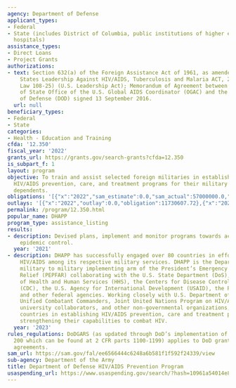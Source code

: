 ```yaml
---
agency: Department of Defense
applicant_types:
- Federal
- State (includes District of Columbia, public institutions of higher education and
  hospitals)
assistance_types:
- Direct Loans
- Project Grants
authorizations:
- text: Section 632(a) of the Foreign Assistance Act of 1961, as amended and the United
    States Leadership Against HIV/AIDS, Tuberculosis and Malaria ACT, 2003 (Public
    Law 108-25) (U.S. Leadership Act); Memorandum of Agreement between the Department
    of State Office of the U.S. Global AIDS Coordinator (OGAC) and the U.S. Department
    of Defense (DOD) signed 13 September 2016.
  url: null
beneficiary_types:
- Federal
- State
categories:
- Health - Education and Training
cfda: '12.350'
fiscal_year: '2022'
grants_url: https://grants.gov/search-grants?cfda=12.350
is_subpart_f: 1
layout: program
objective: To train and assist selected foreign militaries in establishing and implementing
  HIV/AIDS prevention, care, and treatment programs for their military personnel and
  dependents.
obligations: '[{"x":"2022","sam_estimate":0.0,"sam_actual":57000000.0,"usa_spending_actual":56912520.98},{"x":"2023","sam_estimate":53000000.0,"sam_actual":0.0,"usa_spending_actual":50769799.66},{"x":"2024","sam_estimate":0.0,"sam_actual":0.0,"usa_spending_actual":59407464.1}]'
outlays: '[{"x":"2022","outlay":0.0,"obligation":11730607.72},{"x":"2023","outlay":0.0,"obligation":92489297.8},{"x":"2024","outlay":0.0,"obligation":8559669.2}]'
permalink: /program/12.350.html
popular_name: DHAPP
program_type: assistance_listing
results:
- description: Devised plans, implement and monitor programs towards achieving HIV/AIDS
    epidemic control.
  year: '2021'
- description: DHAPP has successfully engaged over 80 countries in efforts to combat
    HIV/AIDS among its respective military services. DHAPP is the Department of Defense’s
    military to military implementing arm of the President’s Emergency Plan for AIDS
    Relief (PEPFAR) collaborating with the U.S. State Department (DoS), U.S. Department
    of Health and Human Services (HHS), the Centers for Disease Control and Prevention
    (CDC), the U.S. Agency for International Development (USAID), the Peace Corps,
    and other federal agencies. Working closely with U.S. Department of Defense, U.S.
    Unified Combatant Commanders, Joint United Nations Program on HIV/AIDS (UNAIDS),
    university collaborators, and other non-governmental organizations, DHAPP assists
    countries in establishing HIV/AIDS prevention, care and treatment programs in
    strengthening their capabilities to combat HIV.
  year: '2023'
rules_regulations: DoDGARS (as updated through DoD’s implementation of 2 CFR part
  200 which can be found at 2 CFR parts 1100-1199) applies to DoD grants and cooperative
  agreements.
sam_url: https://sam.gov/fal/ee6566444c6248a6b581f1f592f24339/view
sub-agency: Department of the Army
title: Department of Defense HIV/AIDS Prevention Program
usaspending_url: https://www.usaspending.gov/search/?hash=10961a54014e8412b5e0c8665c45448d
---
```

